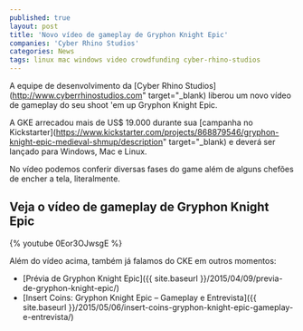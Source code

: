 ```yaml
---
published: true
layout: post
title: 'Novo vídeo de gameplay de Gryphon Knight Epic'
companies: 'Cyber Rhino Studios'
categories: News
tags: linux mac windows video crowdfunding cyber-rhino-studios
---
```

A equipe de desenvolvimento da [Cyber Rhino Studios](http://www.cyberrhinostudios.com" target="_blank) liberou um novo vídeo de gameplay do seu shoot 'em up Gryphon Knight Epic.

A GKE arrecadou mais de US$ 19.000 durante sua [campanha no Kickstarter](https://www.kickstarter.com/projects/868879546/gryphon-knight-epic-medieval-shmup/description" target="_blank) e deverá ser lançado para Windows, Mac e Linux.

No vídeo podemos conferir diversas fases do game além de alguns chefões de encher a tela, literalmente.

## Veja o vídeo de gameplay de Gryphon Knight Epic
{% youtube 0Eor3OJwsgE %}

Além do vídeo acima, também já falamos do CKE em outros momentos:

* [Prévia de Gryphon Knight Epic]({{ site.baseurl }}/2015/04/09/previa-de-gryphon-knight-epic/)
* [Insert Coins: Gryphon Knight Epic – Gameplay e Entrevista]({{ site.baseurl }}/2015/05/06/insert-coins-gryphon-knight-epic-gameplay-e-entrevista/)